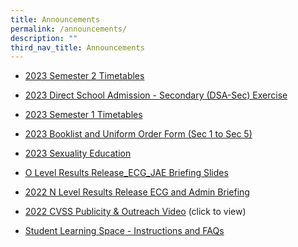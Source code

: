 ```yaml
---
title: Announcements
permalink: /announcements/
description: ""
third_nav_title: Announcements
---
```

* [2023 Semester 2 Timetables](/announcements/sem2timetables2023/)
*   [2023 Direct School Admission - Secondary (DSA-Sec) Exercise](/useful-info-and-links/2023-direct-school-admission-dsa-1/)
*   [2023 Semester 1 Timetables](/announcements/2023-semester-1-timetables)
*   [2023 Booklist and Uniform Order Form (Sec 1 to Sec 5)](/announcements/2023-booklist-and-uniform-order-form-sec-1-to-sec-5)  
*   [2023 Sexuality Education](/our-programmes/student-development-programmes/sexuality-education-1/)

*   [O Level Results Release\_ECG\_JAE Briefing Slides](/files/O%20Level%20Results%20Release_ECG_JAE%20Briefing%20Slides.pdf)       
*   [2022 N Level Results Release ECG and Admin Briefing](/files/2022%20N%20Level%20Results%20Release%20ECG%20and%20Admin%20Briefing%20updated%2019%20Dec.pdf)  
      
*   [2022 CVSS Publicity & Outreach Video](https://youtu.be/Mma7GR2eQo4) (click to view)  
            
*   [Student Learning Space - Instructions and FAQs](/files/Student%20SLS%20account%20activation%20(Instructions%20and%20FAQs).pdf)